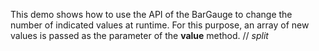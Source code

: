 This demo shows how to&nbsp;use the API of&nbsp;the BarGauge to&nbsp;change the number of&nbsp;indicated values at&nbsp;runtime. For this purpose, an&nbsp;array of&nbsp;new values is&nbsp;passed as&nbsp;the parameter of&nbsp;the **value** method.
// _split_